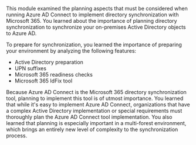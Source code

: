 This module examined the planning aspects that must be considered when running Azure AD Connect to implement directory synchronization with Microsoft 365. You learned about the importance of planning directory synchronization to synchronize your on-premises Active Directory objects to Azure AD.

To prepare for synchronization, you learned the importance of preparing your environment by analyzing the following features:

 -  Active Directory preparation
 -  UPN suffixes
 -  Microsoft 365 readiness checks
 -  Microsoft 365 IdFix tool

Because Azure AD Connect is the Microsoft 365 directory synchronization tool, planning to implement this tool is of utmost importance. You learned that while it's easy to implement Azure AD Connect, organizations that have a complex Active Directory implementation or special requirements must thoroughly plan the Azure AD Connect tool implementation. You also learned that planning is especially important in a multi-forest environment, which brings an entirely new level of complexity to the synchronization process.

